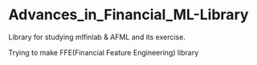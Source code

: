 # Advances_in_Financial_ML-Library
Library for studying mlfinlab & AFML and its exercise.

Trying to make FFE(Financial Feature Engineering) library 
